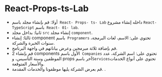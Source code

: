 # React-Props-ts-Lab
- أولا: قم بإنشاء مجلد باسم` React- Props- ts- Lab` داخله إنشاء مشروع `React- TypeScript` باسم` React- 01- lab`.
- ثانيا: بداخل مجلد `src` إنشاء مجلد `component`.
- ثالثا: إنشاء component باسم` Programers` تحتوي على: الاسم، لغات البرمجة، سنوات الخبرة والشركة.
- قم بإضافة ثلاثة مبرمجين وعرض بياناتهم في واجهة البرنامج.
- قم بإنشاء 2 components الأول باسم` Companies` تحتوي على: اسم الشركة، عدد الموظفين وسنة التأسيس، و props آخر باسم` Services `تحتوي على أنواع الخدمات والأسعار المتوقعة.
- قم بعرض الشركة يليها موظفونا والخدمات المقدمة.  .
